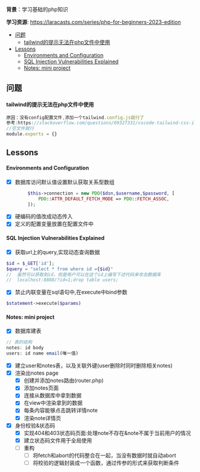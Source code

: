 **背景**：学习基础的php知识 

**学习资源**: https://laracasts.com/series/php-for-beginners-2023-edition

- [问题](#问题)
    - [tailwind的提示无法在php文件中使用](#tailwind的提示无法在php文件中使用)
- [Lessons](#lessons)
    - [Environments and Configuration](#environments-and-configuration)
    - [SQL Injection Vulnerabilities Explained](#sql-injection-vulnerabilities-explained)
    - [Notes: mini project](#notes-mini-project)



## 问题

#### tailwind的提示无法在php文件中使用
```js
原因：没有config配置文件,添加一个tailwind.config.js就行了
参考:https://stackoverflow.com/questions/69327331/vscode-tailwind-css-intellisense-not-working
//空文件就行
module.exports = {}
```


## Lessons

#### Environments and Configuration

- [x] 数据库访问默认值设置默认获取关系型数组
```php
        $this->connection = new PDO($dsn,$username,$password, [
            PDO::ATTR_DEFAULT_FETCH_MODE => PDO::FETCH_ASSOC,
        ]);
```
- [x] 硬编码的值改成动态传入
- [x] 定义的配置变量放置在配置文件中

#### SQL Injection Vulnerabilities Explained
- [x] 获取url上的query,实现动态查询数据
 ```php
$id = $_GET['id'];
$query = "select * from where id ={$id}"
//  虽然可以获取到id，但是用户可以在这个id上编写下述代码来攻击数据库
//  localhost:8888/?id=1;drop table users;

 ```
- [x] 禁止内联变量在sql语句中,在execute中bind参数
```php
$statement->execute($params)
```

#### Notes: mini project 
- [x] 数据库建表
```js
// 表的结构
notes: id body
users: id name email(唯一值) 
```
  - [x] 建立user和notes表，以及关联外键(user删除时同时删除相关notes)
- [x] 渲染出notes page
  - [x] 创建并添加notes路由(router.php)
  - [x] 添加notes页面
  - [x] 连接从数据库中拿到数据
  - [x] 在view中渲染拿到的数据
  - [x] 每条内容能够点击跳转详情note
  - [x] 渲染note详情页
- [x] 身份校验&状态码
  - [x] 实现404和403状态码页面:处理note不存在&note不属于当前用户的情况
  - [x] 建立状态码文件用于全局使用 
  - [ ] 重构
    - [ ] 将fetch和abort的代码整合在一起，当没有数据时就自动abort
    - [ ] 将校验的逻辑封装成一个函数，通过传参的形式来获取判断条件